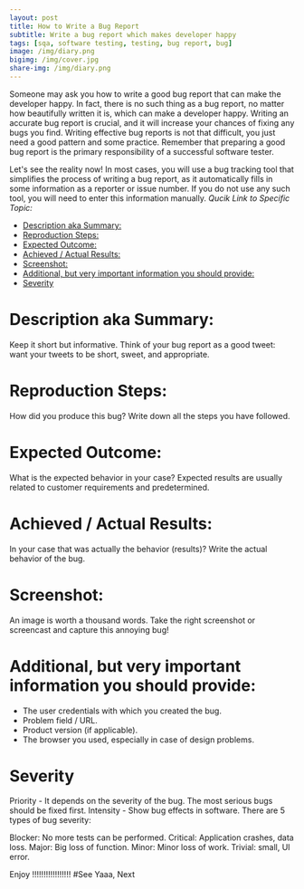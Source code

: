 ```yaml
---
layout: post
title: How to Write a Bug Report
subtitle: Write a bug report which makes developer happy
tags: [sqa, software testing, testing, bug report, bug]
image: /img/diary.png
bigimg: /img/cover.jpg
share-img: /img/diary.png
---
```


Someone may ask you how to write a good bug report that can make the developer happy. In fact, there is no such thing as a bug report, no matter how beautifully written it is, which can make a developer happy.
Writing an accurate bug report is crucial, and it will increase your chances of fixing any bugs you find. Writing effective bug reports is not that difficult, you just need a good pattern and some practice. Remember that preparing a good bug report is the primary responsibility of a successful software tester.

Let's see the reality now! In most cases, you will use a bug tracking tool that simplifies the process of writing a bug report, as it automatically fills in some information as a reporter or issue number. If you do not use any such tool, you will need to enter this information manually.
_Qucik Link to Specific Topic:_

- [Description aka Summary:](#description-aka-summary)
- [Reproduction Steps:](#reproduction-steps)
- [Expected Outcome:](#expected-outcome)
- [Achieved / Actual Results:](#achieved--actual-results)
- [Screenshot:](#screenshot)
- [Additional, but very important information you should provide:](#additional-but-very-important-information-you-should-provide)
- [Severity](#severity)

# Description aka Summary:

Keep it short but informative. Think of your bug report as a good tweet: want your tweets to be short, sweet, and appropriate.

# Reproduction Steps:

How did you produce this bug? Write down all the steps you have followed.

# Expected Outcome:

What is the expected behavior in your case? Expected results are usually related to customer requirements and predetermined.

# Achieved / Actual Results:

In your case that was actually the behavior (results)? Write the actual behavior of the bug.

# Screenshot:

An image is worth a thousand words. Take the right screenshot or screencast and capture this annoying bug!

# Additional, but very important information you should provide:

- The user credentials with which you created the bug.
- Problem field / URL.
- Product version (if applicable).
- The browser you used, especially in case of design problems.

# Severity

Priority - It depends on the severity of the bug. The most serious bugs should be fixed first.
Intensity - Show bug effects in software. There are 5 types of bug severity:

Blocker: No more tests can be performed.
Critical: Application crashes, data loss.
Major: Big loss of function.
Minor: Minor loss of work.
Trivial: small, UI error.

Enjoy !!!!!!!!!!!!!!!!!
#See Yaaa, Next
